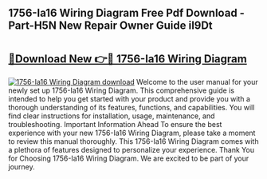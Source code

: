 ## 1756-Ia16 Wiring Diagram Free Pdf Download - Part-H5N New Repair Owner Guide iI9Dt

# <h2><a href="http://dfqsa1s.blite.top/?on=1756-Ia16+Wiring+Diagram">🔗Download New 👉🔴 1756-Ia16 Wiring Diagram</a></h2>

[![1756-Ia16 Wiring Diagram download](https://i.imgur.com/lujVjoI.png)](http://dfqsa1s.blite.top/?on=1756-Ia16+Wiring+Diagram)
Welcome to the user manual for your newly set up 1756-Ia16 Wiring Diagram. This comprehensive guide is intended to help you get started with your product and provide you with a thorough understanding of its features, functions, and capabilities. You will find clear instructions for installation, usage, maintenance, and troubleshooting. Important Information Ahead To ensure the best experience with your new 1756-Ia16 Wiring Diagram, please take a moment to review this manual thoroughly. This 1756-Ia16 Wiring Diagram comes with a plethora of features designed to personalize your experience. Thank You for Choosing 1756-Ia16 Wiring Diagram. We are excited to be part of your journey.
